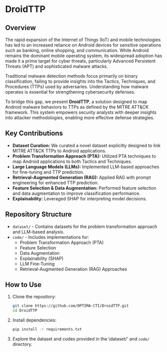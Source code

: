 # DroidTTP

## Overview
The rapid expansion of the Internet of Things (IoT) and mobile technologies has led to an increased reliance on Android devices for sensitive operations such as banking, online shopping, and communication. While Android remains the dominant mobile operating system, its widespread adoption has made it a prime target for cyber threats, particularly Advanced Persistent Threats (APT) and sophisticated malware attacks.

Traditional malware detection methods focus primarily on binary classification, failing to provide insights into the Tactics, Techniques, and Procedures (TTPs) used by adversaries. Understanding how malware operates is essential for strengthening cybersecurity defenses.

To bridge this gap, we present **DroidTTP**, a solution designed to map Android malware behaviors to TTPs as defined by the MITRE ATT&CK framework. This system empowers security analysts with deeper insights into attacker methodologies, enabling more effective defense strategies.

## Key Contributions
- **Dataset Curation:** We curated a novel dataset explicitly designed to link MITRE ATT&CK TTPs to Android applications.
- **Problem Transformation Approach (PTA):** Utilized PTA techniques to map Android applications to both Tactics and Techniques.
- **Large Language Models (LLMs):** Implemented LLM-based approaches for fine-tuning and TTP prediction.
- **Retrieval-Augmented Generation (RAG):** Applied RAG with prompt engineering for enhanced TTP prediction.
- **Feature Selection & Data Augmentation:** Performed feature selection and data augmentation to improve classification performance.
- **Explainability:** Leveraged SHAP for interpreting model decisions.

## Repository Structure
- `dataset/` - Contains datasets for the problem transformation approach and LLM-based analysis.
- `code/` - Includes implementations for:
  - Problem Transformation Approach (PTA)
  - Feature Selection
  - Data Augmentation
  - Explainability (SHAP)
  - LLM Fine-Tuning
  - Retrieval-Augmented Generation (RAG) Approaches

## How to Use
1. Clone the repository:
   ```bash
   git clone https://github.com/OPTIMA-CTI/DroidTTP.git
   cd DroidTTP
   ```
2. Install dependencies:
   ```bash
   pip install -r requirements.txt
   ```
3. Explore the dataset and codes provided in the \dataset/' and `code/` directory.



